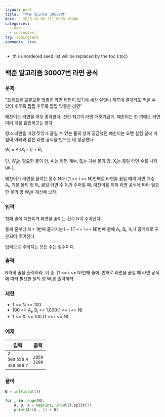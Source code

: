 ```yaml
---
layout: post
title:  "백준 알고리즘 30007번"
date:   2023-10-06 21:19:00 +0900
categories:
  - Dev
  - codingtest
tag: codingtest
comments: true
---
```


* this unordered seed list will be replaced by the toc
{:toc}

## 백준 알고리즘 30007번 라면 공식

### 문제

"꼬불꼬불 꼬불꼬불 맛좋은 라면 라면이 있기에 세상 살맛나 하루에 열개라도 먹을 수 있어 후루룩 짭짭 후루룩 짭짭 맛좋은 라면"

예찬이는 라면을 매우 좋아한다. 선린 최고의 라면 애호가답게, 예찬이는 한 끼에도 라면 여러 개를 흡입하고는 한다.

평소 라면을 가장 맛있게 끓일 수 있는 물의 양이 궁금했던 예찬이는 오랜 실험 끝에 마침내 아래와 같은 라면 공식을 만드는 데 성공했다.

*W<sub>i</sub> = A<sub>i</sub>(X<sub>i</sub> - 1) + B<sub>i</sub>*

단, W<sub>i</sub>는 필요한 물의 양, A<sub>i</sub>는 라면 계수, B<sub>i</sub>는 기본 물의 양, X<sub>i</sub>는 끓일 라면 수를 나타낸다.

예찬이가 라면을 끓이는 횟수 N과 i(1 <= i <= N)번째로 라면을 끓일 때의 라면 계수 A<sub>i</sub>, 기본 물의 양 B<sub>i</sub>, 끓일 라면 수 X<sub>i</sub>가 주어질 때, 예찬이를 위해 라면 공식에 따라 필요한 물의 양 W<sub>i</sub>을 계산해 보자.

### 입력

첫째 줄에 예찬이가 라면을 끓이는 횟수 N이 주어진다.

둘째 줄부터 N + 1번째 줄까지는 i + 1(1 <= i <= N)번째 줄에 A<sub>i</sub>, B<sub>i</sub>, X<sub>i</sub>가 공백으로 구분되어 주어진다.

입력으로 주어지는 모든 수는 정수이다.

### 출력

N개의 줄을 출력하라. 이 중 i(1 <= i <= N)번째 줄에 i번째로 라면을 끓일 때 라면 공식에 따라 필요한 물의 양 W<sub>i</sub>를 출력하라.

### 제한

- 1 <= N <= 100
- 100 <= A<sub>i</sub>, B<sub>i</sub> <= 1,000(1 <= i <= N)
- 1 <= X<sub>i</sub> <= 100 (1 <= i <= N)

### 예제

| 입력 | 출력 |
| --- | --- |
| `2` <br/> `500` `550` `4` <br/> `450` `500` `7` | `2050` <br/> `3200` |

### 풀이

```py
N = int(input())

for _ in range(N):
    A, B, X = map(int, input().split())
    print(A*(X - 1) + B)
```